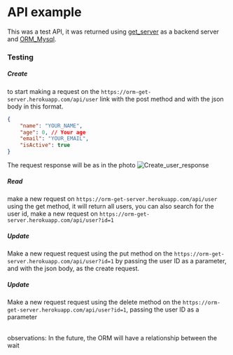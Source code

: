 # API example
This was a test API, it was returned using [get_server](https://pub.dev/packages/get_server) as a backend server and [ORM_Mysql](https://github.com/CpdnCristiano/orm_mysql).


### Testing

##### Create
to start making a request on the `https://orm-get-server.herokuapp.com/api/user` link with the post method and with the json body in this format.

```json
{	
    "name": "YOUR_NAME",
    "age": 0, // Your age
    "email": "YOUR_EMAIL",
    "isActive": true
}
```
The request response will be as in the photo
![Create_user_response](https://user-images.githubusercontent.com/54460776/93423711-f5baee80-f88c-11ea-8a15-05905a62ea43.png)

##### Read
make a new request on `https://orm-get-server.herokuapp.com/api/user` using the get method, it will return all users, you can also search for the user id, make a new request on `https://orm-get-server.herokuapp.com/api/user?id=1`

##### Update
Make a new request request using the put method on the `https://orm-get-server.herokuapp.com/api/user?id=1` by passing the user ID as a parameter, and with the json body, as the create request.

##### Update

Make a new request request using the delete method on the  `https://orm-get-server.herokuapp.com/api/user?id=1`, passing the user ID as a parameter

</br>
observations: In the future, the ORM will have a relationship between the wait